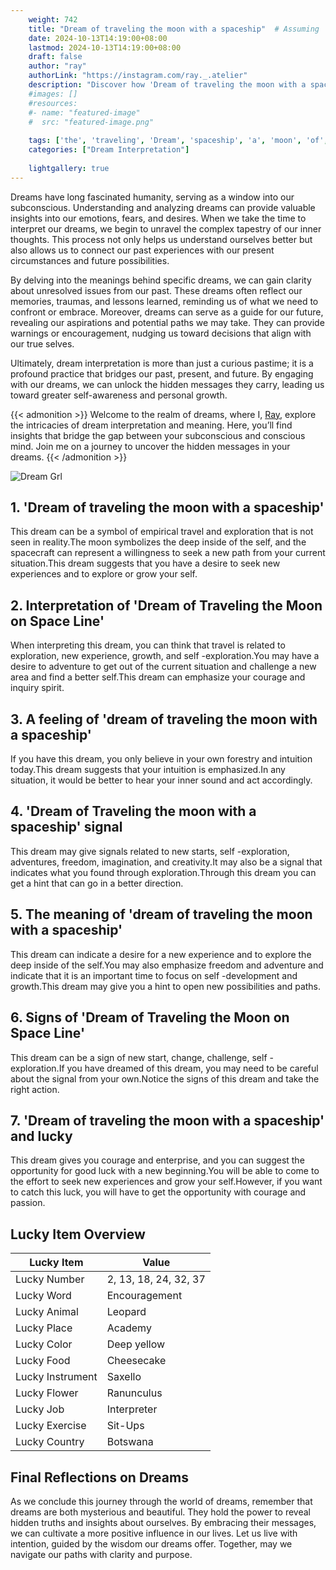 ```yaml
---
    weight: 742
    title: "Dream of traveling the moon with a spaceship"  # Assuming 'title' column exists
    date: 2024-10-13T14:19:00+08:00
    lastmod: 2024-10-13T14:19:00+08:00
    draft: false
    author: "ray"
    authorLink: "https://instagram.com/ray._.atelier"
    description: "Discover how 'Dream of traveling the moon with a spaceship' can interpret your future and uncover its significant meanings in your life."
    #images: []
    #resources:
    #- name: "featured-image"
    #  src: "featured-image.png"
    
    tags: ['the', 'traveling', 'Dream', 'spaceship', 'a', 'moon', 'of', 'with']
    categories: ["Dream Interpretation"]
    
    lightgallery: true
---
```

    
Dreams have long fascinated humanity, serving as a window into our subconscious. Understanding and analyzing dreams can provide valuable insights into our emotions, fears, and desires. When we take the time to interpret our dreams, we begin to unravel the complex tapestry of our inner thoughts. This process not only helps us understand ourselves better but also allows us to connect our past experiences with our present circumstances and future possibilities.

By delving into the meanings behind specific dreams, we can gain clarity about unresolved issues from our past. These dreams often reflect our memories, traumas, and lessons learned, reminding us of what we need to confront or embrace. Moreover, dreams can serve as a guide for our future, revealing our aspirations and potential paths we may take. They can provide warnings or encouragement, nudging us toward decisions that align with our true selves.

Ultimately, dream interpretation is more than just a curious pastime; it is a profound practice that bridges our past, present, and future. By engaging with our dreams, we can unlock the hidden messages they carry, leading us toward greater self-awareness and personal growth.

{{< admonition >}}
Welcome to the realm of dreams, where I, [Ray](https://instagram.com/ray._.atelier), explore the intricacies of dream interpretation and meaning. Here, you’ll find insights that bridge the gap between your subconscious and conscious mind. Join me on a journey to uncover the hidden messages in your dreams.
{{< /admonition >}}

![Dream Grl](https://cdn.pixabay.com/photo/2017/11/02/03/35/gothic-2910057_1280.jpg "Dream Grl")

## 1. 'Dream of traveling the moon with a spaceship'
This dream can be a symbol of empirical travel and exploration that is not seen in reality.The moon symbolizes the deep inside of the self, and the spacecraft can represent a willingness to seek a new path from your current situation.This dream suggests that you have a desire to seek new experiences and to explore or grow your self.

## 2. Interpretation of 'Dream of Traveling the Moon on Space Line'
When interpreting this dream, you can think that travel is related to exploration, new experience, growth, and self -exploration.You may have a desire to adventure to get out of the current situation and challenge a new area and find a better self.This dream can emphasize your courage and inquiry spirit.

## 3. A feeling of 'dream of traveling the moon with a spaceship'
If you have this dream, you only believe in your own forestry and intuition today.This dream suggests that your intuition is emphasized.In any situation, it would be better to hear your inner sound and act accordingly.

## 4. 'Dream of Traveling the moon with a spaceship' signal
This dream may give signals related to new starts, self -exploration, adventures, freedom, imagination, and creativity.It may also be a signal that indicates what you found through exploration.Through this dream you can get a hint that can go in a better direction.

## 5. The meaning of 'dream of traveling the moon with a spaceship'
This dream can indicate a desire for a new experience and to explore the deep inside of the self.You may also emphasize freedom and adventure and indicate that it is an important time to focus on self -development and growth.This dream may give you a hint to open new possibilities and paths.

## 6. Signs of 'Dream of Traveling the Moon on Space Line'
This dream can be a sign of new start, change, challenge, self -exploration.If you have dreamed of this dream, you may need to be careful about the signal from your own.Notice the signs of this dream and take the right action.

## 7. 'Dream of traveling the moon with a spaceship' and lucky
This dream gives you courage and enterprise, and you can suggest the opportunity for good luck with a new beginning.You will be able to come to the effort to seek new experiences and grow your self.However, if you want to catch this luck, you will have to get the opportunity with courage and passion.

## Lucky Item Overview
| Lucky Item          | Value              |
|---------------|--------------------|
| Lucky Number        | 2, 13, 18, 24, 32, 37  |
| Lucky Word          | Encouragement |
| Lucky Animal        | Leopard |
| Lucky Place         | Academy     |
| Lucky Color         | Deep yellow     |
| Lucky Food          | Cheesecake      |
| Lucky Instrument    | Saxello |
| Lucky Flower        | Ranunculus    |
| Lucky Job           | Interpreter       |
| Lucky Exercise      | Sit-Ups  |
| Lucky Country       | Botswana    |


##  Final Reflections on Dreams

As we conclude this journey through the world of dreams, remember that dreams are both mysterious and beautiful. They hold the power to reveal hidden truths and insights about ourselves. By embracing their messages, we can cultivate a more positive influence in our lives. Let us live with intention, guided by the wisdom our dreams offer. Together, may we navigate our paths with clarity and purpose.
